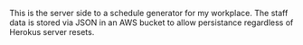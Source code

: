 This is the server side to a schedule generator for my workplace. The staff data is stored via JSON in an AWS bucket to allow persistance regardless of Herokus server resets. 
